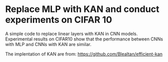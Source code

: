 # Replace MLP with KAN and conduct experiments on CIFAR 10
A simple code to replace linear layers with KAN in CNN models. Experimental results on CIFAR10 show that the performance between CNNs with MLP and CNNs with KAN are similar.

The implentation of KAN are from: https://github.com/Blealtan/efficient-kan
